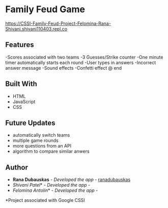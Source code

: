 # Family Feud Game

https://CSSI-Family-Feud-Project-Felomina-Rana-Shivani.shivani110403.repl.co 


## Features
-Scores associated with two teams
-3 Guesses/Strike counter
-One minute timer automatically starts each round
-User types in answers
-Incorrect answer message
-Sound effects
-Confetti effect @ end 

## Built With

- HTML
- JavaScript
- CSS

## Future Updates
- automatically switch teams
- multiple game rounds
- more questions from an API
- algorithm to compare similar anwers 

## Author
  - **Rana Dubauskas** - *Developed the app* -
    [ranadubauskas](https://github.com/ranadubauskas)
  - *Shivani Patel** - *Developed the app* -
  - *Felomina Antolin** - *Developed the app* -
  
*Project associated with Google CSSI 
